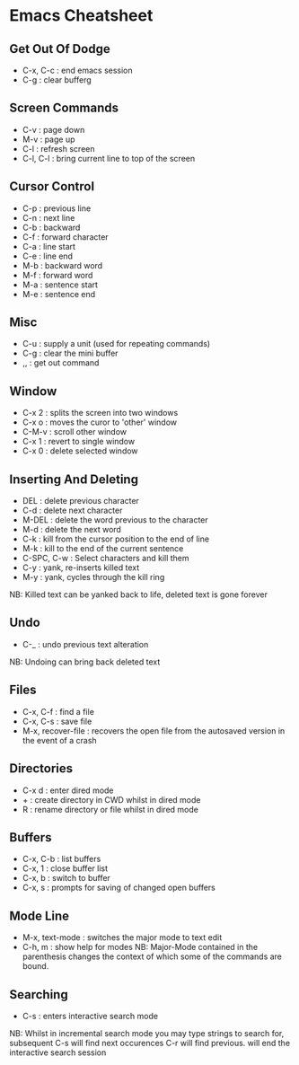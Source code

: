 # Emacs Cheatsheet

## Get Out Of Dodge
* C-x, C-c : end emacs session
* C-g : clear bufferg

## Screen Commands
* C-v : page down
* M-v : page up
* C-l : refresh screen
* C-l, C-l : bring current line to top of the screen

## Cursor Control
* C-p : previous line
* C-n : next line
* C-b : backward
* C-f : forward character
* C-a : line start
* C-e : line end
* M-b : backward word
* M-f : forward word
* M-a : sentence start
* M-e : sentence end

## Misc
* C-u : supply a unit (used for repeating commands)
* C-g : clear the mini buffer
* <ESC>,<ESC>,<ESC> : get out command

## Window
* C-x 2 : splits the screen into two windows
* C-x o : moves the curor to 'other' window
* C-M-v : scroll other window
* C-x 1 : revert to single window
* C-x 0 : delete selected window

## Inserting And Deleting
* DEL : delete previous character
* C-d : delete next character
* M-DEL : delete the word previous to the character
* M-d : delete the next word
* C-k : kill from the cursor position to the end of line
* M-k : kill to the end of the current sentence
* C-SPC, C-w : Select characters and kill them
* C-y : yank, re-inserts killed text
* M-y : yank, cycles through the kill ring

NB: Killed text can be yanked back to life, deleted text is gone forever


## Undo
* C-_ : undo previous text alteration

NB: Undoing can bring back deleted text

## Files
* C-x, C-f : find a file
* C-x, C-s : save file
* M-x, recover-file : recovers the open file from the autosaved version in the event of a crash

## Directories
* C-x d : enter dired mode
* \+ : create directory in CWD  whilst in dired mode
* R : rename directory or file whilst in dired mode

## Buffers
* C-x, C-b : list buffers
* C-x, 1 : close buffer list
* C-x, b : switch to buffer
* C-x, s : prompts for saving of changed open buffers


## Mode Line
* M-x, text-mode : switches the major mode to text edit
* C-h, m : show help for modes
NB: Major-Mode contained in the parenthesis changes the context of which some of the commands are bound.

## Searching
* C-s : enters interactive search mode

NB: Whilst in incremental search mode you may type strings to search for, subsequent C-s will find next occurences C-r will find previous. <Return> will end the interactive search session
